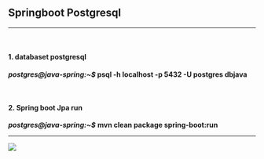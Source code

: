 <h2>Springboot Postgresql</h2>
<hr/>
<br/>
<h4>1. databaset postgresql</h4>
<p><b><i>postgres@java-spring:~$</i></b><b> psql -h localhost -p 5432 -U postgres dbjava</b></p>
<br/>
<h4>2. Spring boot Jpa run</h4>
<p><b><i>postgres@java-spring:~$</i></b> <b>mvn clean package spring-boot:run</b></p>
<hr/>
<img src="https://user-images.githubusercontent.com/24214234/33084344-4bb3163c-cf14-11e7-9f2e-d4c4fc755535.png"/>

